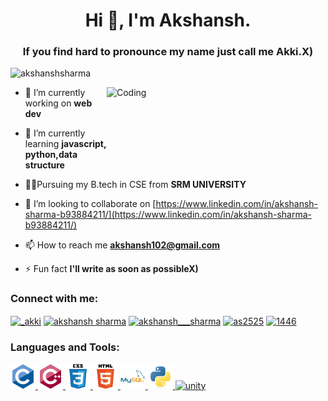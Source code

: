 <h1 align="center">Hi 👋, I'm Akshansh.</h1>
<h3 align="center">If you find hard to pronounce my name just call me Akki.X)</h3>

<p align="left"> <img src="https://komarev.com/ghpvc/?username=akshanshsharma&label=Profile%20views&color=0e75b6&style=flat" alt="akshanshsharma" /> </p>
<img align="right" alt="Coding" width="350" height="125" src="https://cdn.dribbble.com/users/1068771/screenshots/14247776/downloads/3.jpg">

- 🔭 I’m currently working on **web dev**

- 🌱 I’m currently learning **javascript, python,data structure**

- 👨‍💻Pursuing my B.tech in CSE from **SRM UNIVERSITY**

- 👯 I’m looking to collaborate on [https://www.linkedin.com/in/akshansh-sharma-b93884211/](https://www.linkedin.com/in/akshansh-sharma-b93884211/)

- 📫 How to reach me **akshansh102@gmail.com**

- ⚡ Fun fact **I'll write as soon as possibleX)**

<h3 align="left">Connect with me:</h3>
<p align="left">
<a href="https://twitter.com/_akki" target="blank"><img align="center" src="https://raw.githubusercontent.com/rahuldkjain/github-profile-readme-generator/master/src/images/icons/Social/twitter.svg" alt="_akki" height="30" width="40" /></a>
<a href="https://linkedin.com/in/akshansh sharma" target="blank"><img align="center" src="https://raw.githubusercontent.com/rahuldkjain/github-profile-readme-generator/master/src/images/icons/Social/linked-in-alt.svg" alt="akshansh sharma" height="30" width="40" /></a>
<a href="https://instagram.com/akshansh___sharma" target="blank"><img align="center" src="https://raw.githubusercontent.com/rahuldkjain/github-profile-readme-generator/master/src/images/icons/Social/instagram.svg" alt="akshansh___sharma" height="30" width="40" /></a>
<a href="https://www.hackerrank.com/as2525" target="blank"><img align="center" src="https://raw.githubusercontent.com/rahuldkjain/github-profile-readme-generator/master/src/images/icons/Social/hackerrank.svg" alt="as2525" height="30" width="40" /></a>
<a href="https://discord.gg/1446" target="blank"><img align="center" src="https://raw.githubusercontent.com/rahuldkjain/github-profile-readme-generator/master/src/images/icons/Social/discord.svg" alt="1446" height="30" width="40" /></a>
</p>

<h3 align="left">Languages and Tools:</h3>
<p align="left"> <a href="https://www.cprogramming.com/" target="_blank" rel="noreferrer"> <img src="https://raw.githubusercontent.com/devicons/devicon/master/icons/c/c-original.svg" alt="c" width="40" height="40"/> </a> <a href="https://www.w3schools.com/cpp/" target="_blank" rel="noreferrer"> <img src="https://raw.githubusercontent.com/devicons/devicon/master/icons/cplusplus/cplusplus-original.svg" alt="cplusplus" width="40" height="40"/> </a> <a href="https://www.w3schools.com/css/" target="_blank" rel="noreferrer"> <img src="https://raw.githubusercontent.com/devicons/devicon/master/icons/css3/css3-original-wordmark.svg" alt="css3" width="40" height="40"/> </a> <a href="https://www.w3.org/html/" target="_blank" rel="noreferrer"> <img src="https://raw.githubusercontent.com/devicons/devicon/master/icons/html5/html5-original-wordmark.svg" alt="html5" width="40" height="40"/> </a> <a href="https://www.mysql.com/" target="_blank" rel="noreferrer"> <img src="https://raw.githubusercontent.com/devicons/devicon/master/icons/mysql/mysql-original-wordmark.svg" alt="mysql" width="40" height="40"/> </a> <a href="https://www.python.org" target="_blank" rel="noreferrer"> <img src="https://raw.githubusercontent.com/devicons/devicon/master/icons/python/python-original.svg" alt="python" width="40" height="40"/> </a> <a href="https://unity.com/" target="_blank" rel="noreferrer"> <img src="https://www.vectorlogo.zone/logos/unity3d/unity3d-icon.svg" alt="unity" width="40" height="40"/> </a> </p>

